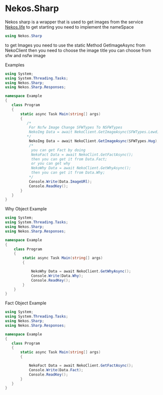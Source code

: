 # Nekos.Sharp
Nekos sharp is a wrapper that is used to get images from the service [Nekos.life](https://nekos.life/)
to get starting you need to implement the nameSpace 
```cs
using Nekos.Sharp
```

to get Images you need to use the static Method GetImageAsync from NekoClient then you need to choose the image title you can choose from sfw and nsfw image 

 Examples 
 ```cs
using System;
using System.Threading.Tasks;
using Nekos.Sharp;
using Nekos.Sharp.Responses;

namespace Example
{
    class Program
    {
        static async Task Main(string[] args)
        {
           /*
            For Nsfw Image Change SFWTypes To NSFWTypes
            NekoImg Data = await NekoClient.GetImageAsync(SFWTypes.Lewd);
           */
            NekoImg Data = await NekoClient.GetImageAsync(SFWTypes.Hug);
            /*
             you can get Fact by doing
             NekoFact Data = await NekoClint.GetFactAsync();
             then you can get it from Data.Fact;
             or you can get why 
             NekoWhy Data = await NekoClient.GetWhyAsync();
             then you can get it from Data.Why;
            */
            Console.Write(Data.ImageURl);
            Console.ReadKey();
        }
    }
}
```

Why Object Example
```cs
using System;
using System.Threading.Tasks;
using Nekos.Sharp;
using Nekos.Sharp.Responses;

namespace Example
{
    class Program
    {
        static async Task Main(string[] args)
        {

            NekoWhy Data = await NekoClient.GetWhyAsync();
            Console.Write(Data.Why);
            Console.ReadKey();
        }
    }
}
```
Fact Object Example 
 ```cs
using System;
using System.Threading.Tasks;
using Nekos.Sharp;
using Nekos.Sharp.Responses;

namespace Example
{
    class Program
    {
        static async Task Main(string[] args)
        {

            NekoFact Data = await NekoClient.GetFactAsync();
            Console.Write(Data.Fact);
            Console.ReadKey();
        }
    }
}
```

